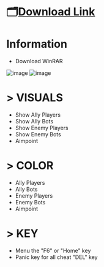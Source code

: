# 🗂[Download Link]()

# Information
- Download WinRAR

![image](https://github.com/user-attachments/assets/fd170ff1-d679-4ded-b1e9-615232ab4d29)
![image](https://github.com/user-attachments/assets/ec8b0be0-e6e9-4285-81b5-0ef0a67adbb2)


# > VISUALS
- Show Ally Players 
- Show Ally Bots 
- Show Enemy Players 
- Show Enemy Bots 
- Aimpoint 

# > COLOR
- Ally Players 
- Ally Bots 
- Enemy Players 
- Enemy Bots 
- Aimpoint 

# > KEY
- Menu the "F6" or "Home" key 
- Panic key for all cheat "DEL" key 
